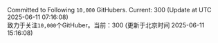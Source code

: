 Committed to Following `10,000` GitHubers. Current: <!-- FOLLOWING_COUNT -->300<!-- FOLLOWING_COUNT --> (Update at UTC <!-- LAST_UPDATED -->2025-06-11 07:16:08<!-- LAST_UPDATED -->)<br>
致力于关注`10,000`个GitHuber。当前：<!-- FOLLOWING_COUNT -->300<!-- FOLLOWING_COUNT --> (更新于北京时间 <!-- LAST_UPDATED_CST -->2025-06-11 15:16:08<!-- LAST_UPDATED_CST -->)
